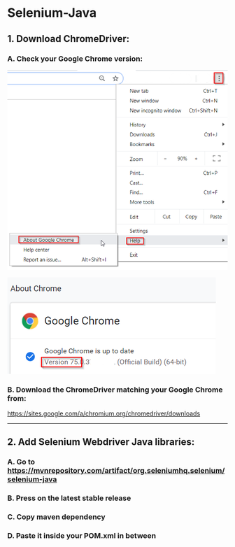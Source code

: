 # Selenium-Java

## 1. Download ChromeDriver:

###   A. Check your Google Chrome version:
![alt text](https://github.com/Dgotlieb/Selenium-Java/blob/master/images/About.png)

![alt text](https://github.com/Dgotlieb/Selenium-Java/blob/master/images/version.png)


###   B. Download the ChromeDriver matching your Google Chrome from:
https://sites.google.com/a/chromium.org/chromedriver/downloads 


----------------------------------------------------------------------------

## 2. Add Selenium Webdriver Java libraries:
### A. Go to https://mvnrepository.com/artifact/org.seleniumhq.selenium/selenium-java
### B. Press on the latest stable release
### C. Copy maven dependency
### D. Paste it inside your POM.xml in between <dependencies></dependencies>


